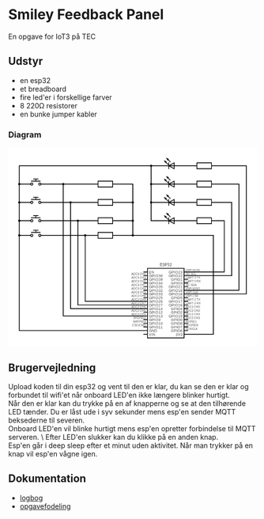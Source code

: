 # Smiley Feedback Panel
En opgave for IoT3 på TEC

## Udstyr
* en esp32
* et breadboard
* fire led'er i forskellige farver
* 8 220Ω resistorer
* en bunke jumper kabler

### Diagram
![billed](/documentation/files/diagram.png)

## Brugervejledning
Upload koden til din esp32 og vent til den er klar, du kan se den er klar og forbundet til wifi'et når onboard LED'en ikke længere blinker hurtigt. \
Når den er klar kan du trykke på en af knapperne og se at den tilhørende LED tænder. Du er låst ude i syv sekunder mens esp'en sender MQTT beksederne til severen. \
 Onboard LED'en vil blinke hurtigt mens esp'en opretter forbindelse til MQTT serveren. \ 
 Efter LED'en slukker kan du klikke på en anden knap. \
Esp'en går i deep sleep efter et minut uden aktivitet. Når man trykker på en knap vil esp'en vågne igen.

## Dokumentation
* [logbog](./documentation/logbog.md)
* [opgavefodeling](./documentation/opgaveCheckliste.md)

